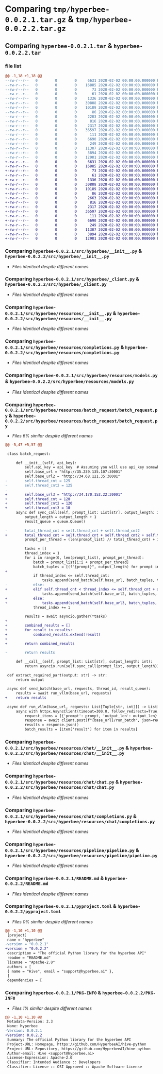 # Comparing `tmp/hyperbee-0.0.2.1.tar.gz` & `tmp/hyperbee-0.0.2.2.tar.gz`

## Comparing `hyperbee-0.0.2.1.tar` & `hyperbee-0.0.2.2.tar`

### file list

```diff
@@ -1,18 +1,18 @@
--rw-r--r--   0        0        0     6631 2020-02-02 00:00:00.000000 hyperbee-0.0.2.1/src/hyperbee/__init__.py
--rw-r--r--   0        0        0    16885 2020-02-02 00:00:00.000000 hyperbee-0.0.2.1/src/hyperbee/_client.py
--rw-r--r--   0        0        0       73 2020-02-02 00:00:00.000000 hyperbee-0.0.2.1/src/hyperbee/_version.py
--rw-r--r--   0        0        0       61 2020-02-02 00:00:00.000000 hyperbee-0.0.2.1/src/hyperbee/version.py
--rw-r--r--   0        0        0     1336 2020-02-02 00:00:00.000000 hyperbee-0.0.2.1/src/hyperbee/resources/__init__.py
--rw-r--r--   0        0        0    30808 2020-02-02 00:00:00.000000 hyperbee-0.0.2.1/src/hyperbee/resources/completions.py
--rw-r--r--   0        0        0    10189 2020-02-02 00:00:00.000000 hyperbee-0.0.2.1/src/hyperbee/resources/models.py
--rw-r--r--   0        0        0       86 2020-02-02 00:00:00.000000 hyperbee-0.0.2.1/src/hyperbee/resources/batch_request/__init__.py
--rw-r--r--   0        0        0     2203 2020-02-02 00:00:00.000000 hyperbee-0.0.2.1/src/hyperbee/resources/batch_request/batch_request.py
--rw-r--r--   0        0        0      816 2020-02-02 00:00:00.000000 hyperbee-0.0.2.1/src/hyperbee/resources/chat/__init__.py
--rw-r--r--   0        0        0     2317 2020-02-02 00:00:00.000000 hyperbee-0.0.2.1/src/hyperbee/resources/chat/chat.py
--rw-r--r--   0        0        0    36597 2020-02-02 00:00:00.000000 hyperbee-0.0.2.1/src/hyperbee/resources/chat/completions.py
--rw-r--r--   0        0        0      111 2020-02-02 00:00:00.000000 hyperbee-0.0.2.1/src/hyperbee/resources/pipeline/__init__.py
--rw-r--r--   0        0        0     6690 2020-02-02 00:00:00.000000 hyperbee-0.0.2.1/src/hyperbee/resources/pipeline/pipeline.py
--rw-r--r--   0        0        0      249 2020-02-02 00:00:00.000000 hyperbee-0.0.2.1/.gitignore
--rw-r--r--   0        0        0    11307 2020-02-02 00:00:00.000000 hyperbee-0.0.2.1/README.md
--rw-r--r--   0        0        0     3894 2020-02-02 00:00:00.000000 hyperbee-0.0.2.1/pyproject.toml
--rw-r--r--   0        0        0    12901 2020-02-02 00:00:00.000000 hyperbee-0.0.2.1/PKG-INFO
+-rw-r--r--   0        0        0     6631 2020-02-02 00:00:00.000000 hyperbee-0.0.2.2/src/hyperbee/__init__.py
+-rw-r--r--   0        0        0    16885 2020-02-02 00:00:00.000000 hyperbee-0.0.2.2/src/hyperbee/_client.py
+-rw-r--r--   0        0        0       73 2020-02-02 00:00:00.000000 hyperbee-0.0.2.2/src/hyperbee/_version.py
+-rw-r--r--   0        0        0       61 2020-02-02 00:00:00.000000 hyperbee-0.0.2.2/src/hyperbee/version.py
+-rw-r--r--   0        0        0     1336 2020-02-02 00:00:00.000000 hyperbee-0.0.2.2/src/hyperbee/resources/__init__.py
+-rw-r--r--   0        0        0    30808 2020-02-02 00:00:00.000000 hyperbee-0.0.2.2/src/hyperbee/resources/completions.py
+-rw-r--r--   0        0        0    10189 2020-02-02 00:00:00.000000 hyperbee-0.0.2.2/src/hyperbee/resources/models.py
+-rw-r--r--   0        0        0       86 2020-02-02 00:00:00.000000 hyperbee-0.0.2.2/src/hyperbee/resources/batch_request/__init__.py
+-rw-r--r--   0        0        0     2663 2020-02-02 00:00:00.000000 hyperbee-0.0.2.2/src/hyperbee/resources/batch_request/batch_request.py
+-rw-r--r--   0        0        0      816 2020-02-02 00:00:00.000000 hyperbee-0.0.2.2/src/hyperbee/resources/chat/__init__.py
+-rw-r--r--   0        0        0     2317 2020-02-02 00:00:00.000000 hyperbee-0.0.2.2/src/hyperbee/resources/chat/chat.py
+-rw-r--r--   0        0        0    36597 2020-02-02 00:00:00.000000 hyperbee-0.0.2.2/src/hyperbee/resources/chat/completions.py
+-rw-r--r--   0        0        0      111 2020-02-02 00:00:00.000000 hyperbee-0.0.2.2/src/hyperbee/resources/pipeline/__init__.py
+-rw-r--r--   0        0        0     6690 2020-02-02 00:00:00.000000 hyperbee-0.0.2.2/src/hyperbee/resources/pipeline/pipeline.py
+-rw-r--r--   0        0        0      249 2020-02-02 00:00:00.000000 hyperbee-0.0.2.2/.gitignore
+-rw-r--r--   0        0        0    11307 2020-02-02 00:00:00.000000 hyperbee-0.0.2.2/README.md
+-rw-r--r--   0        0        0     3894 2020-02-02 00:00:00.000000 hyperbee-0.0.2.2/pyproject.toml
+-rw-r--r--   0        0        0    12901 2020-02-02 00:00:00.000000 hyperbee-0.0.2.2/PKG-INFO
```

### Comparing `hyperbee-0.0.2.1/src/hyperbee/__init__.py` & `hyperbee-0.0.2.2/src/hyperbee/__init__.py`

 * *Files identical despite different names*

### Comparing `hyperbee-0.0.2.1/src/hyperbee/_client.py` & `hyperbee-0.0.2.2/src/hyperbee/_client.py`

 * *Files identical despite different names*

### Comparing `hyperbee-0.0.2.1/src/hyperbee/resources/__init__.py` & `hyperbee-0.0.2.2/src/hyperbee/resources/__init__.py`

 * *Files identical despite different names*

### Comparing `hyperbee-0.0.2.1/src/hyperbee/resources/completions.py` & `hyperbee-0.0.2.2/src/hyperbee/resources/completions.py`

 * *Files identical despite different names*

### Comparing `hyperbee-0.0.2.1/src/hyperbee/resources/models.py` & `hyperbee-0.0.2.2/src/hyperbee/resources/models.py`

 * *Files identical despite different names*

### Comparing `hyperbee-0.0.2.1/src/hyperbee/resources/batch_request/batch_request.py` & `hyperbee-0.0.2.2/src/hyperbee/resources/batch_request/batch_request.py`

 * *Files 6% similar despite different names*

```diff
@@ -5,47 +5,57 @@
 
 class batch_request:
     
     def __init__(self, api_key):
         self.api_key = api_key  # Assuming you will use api_key somewhere
         self.base_url = "http://35.239.135.107:30001"
         self.base_url2 = "http://34.68.121.35:30001"
-        self.thread_cnt = 125
-        self.thread_cnt2 = 125
-
+        self.base_url3 = "http://34.170.152.22:30001"
+        self.thread_cnt = 120
+        self.thread_cnt2 = 120
+        self.thread_cnt3 = 10
     async def sync_call(self, prompt_list: List[str], output_length: int):
         output_length = output_length + 1
         result_queue = queue.Queue()
         
-        total_thread_cnt = self.thread_cnt + self.thread_cnt2
+        total_thread_cnt = self.thread_cnt + self.thread_cnt2 + self.thread_cnt3
         prompt_per_thread = (len(prompt_list) // total_thread_cnt) + 1
         
         tasks = []
         thread_index = 1
         for i in range(0, len(prompt_list), prompt_per_thread):
             batch = prompt_list[i:i + prompt_per_thread]
             batch_tuples = [(f"{prompt}", output_length) for prompt in batch]
+            
             if thread_index <= self.thread_cnt:
                 tasks.append(send_batch(self.base_url, batch_tuples, thread_index, result_queue))
-            else:
+            elif self.thread_cnt < thread_index <= self.thread_cnt + self.thread_cnt2:
                 tasks.append(send_batch(self.base_url2, batch_tuples, thread_index, result_queue))
+            else:
+                tasks.append(send_batch(self.base_url3, batch_tuples, thread_index, result_queue))
             thread_index += 1
         
         results = await asyncio.gather(*tasks)
+        
+        combined_results = []
+        for result in results:
+            combined_results.extend(result)
+                
+        return combined_results
 
-        return results
     
     def __call__(self, prompt_list: List[str], output_length: int):
         return asyncio.run(self.sync_call(prompt_list, output_length))
 
 def extract_required_part(output: str) -> str:
     return output 
 
 async def send_batch(base_url, requests, thread_id, result_queue):
     results = await run_vllm(base_url, requests)
+    return results
 
 async def run_vllm(base_url, requests: List[Tuple[str, int]]) -> List[str]:
     async with httpx.AsyncClient(timeout=300.0, follow_redirects=True, max_redirects=10_000) as client:
         request_items = [{'prompt': prompt, 'output_len': output_len} for prompt, output_len in requests]
         response = await client.post(f"{base_url}/run_batch", json=request_items)
         results = response.json()
         batch_results = [item['result'] for item in results]
```

### Comparing `hyperbee-0.0.2.1/src/hyperbee/resources/chat/__init__.py` & `hyperbee-0.0.2.2/src/hyperbee/resources/chat/__init__.py`

 * *Files identical despite different names*

### Comparing `hyperbee-0.0.2.1/src/hyperbee/resources/chat/chat.py` & `hyperbee-0.0.2.2/src/hyperbee/resources/chat/chat.py`

 * *Files identical despite different names*

### Comparing `hyperbee-0.0.2.1/src/hyperbee/resources/chat/completions.py` & `hyperbee-0.0.2.2/src/hyperbee/resources/chat/completions.py`

 * *Files identical despite different names*

### Comparing `hyperbee-0.0.2.1/src/hyperbee/resources/pipeline/pipeline.py` & `hyperbee-0.0.2.2/src/hyperbee/resources/pipeline/pipeline.py`

 * *Files identical despite different names*

### Comparing `hyperbee-0.0.2.1/README.md` & `hyperbee-0.0.2.2/README.md`

 * *Files identical despite different names*

### Comparing `hyperbee-0.0.2.1/pyproject.toml` & `hyperbee-0.0.2.2/pyproject.toml`

 * *Files 0% similar despite different names*

```diff
@@ -1,10 +1,10 @@
 [project]
 name = "hyperbee"
-version = "0.0.2.1"
+version = "0.0.2.2"
 description = "The official Python library for the hyperbee API"
 readme = "README.md"
 license = "Apache-2.0"
 authors = [
 { name = "Hive", email = "support@hyperbee.ai" },
 ]
 dependencies = [
```

### Comparing `hyperbee-0.0.2.1/PKG-INFO` & `hyperbee-0.0.2.2/PKG-INFO`

 * *Files 1% similar despite different names*

```diff
@@ -1,10 +1,10 @@
 Metadata-Version: 2.3
 Name: hyperbee
-Version: 0.0.2.1
+Version: 0.0.2.2
 Summary: The official Python library for the hyperbee API
 Project-URL: Homepage, https://github.com/HyperbeeAI/hive-python
 Project-URL: Repository, https://github.com/HyperbeeAI/hive-python
 Author-email: Hive <support@hyperbee.ai>
 License-Expression: Apache-2.0
 Classifier: Intended Audience :: Developers
 Classifier: License :: OSI Approved :: Apache Software License
```


